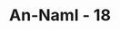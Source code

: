 ---
title: "An-Naml - 18"
no: 18
arabic_no: ١٨
ayah: حَتّٰىٓ اِذَآ اَتَوْا عَلٰى وَادِ النَّمْلِۙ قَالَتْ نَمْلَةٌ يّٰٓاَيُّهَا النَّمْلُ ادْخُلُوْا مَسٰكِنَكُمْۚ  لَا يَحْطِمَنَّكُمْ سُلَيْمٰنُ وَجُنُوْدُهٗۙ وَهُمْ لَا يَشْعُرُوْنَ  
translation: "Hingga ketika mereka sampai di lembah semut, berkatalah seekor semut, “Wahai semut-semut! Masuklah ke dalam sarang-sarangmu, agar kamu tidak diinjak oleh Sulaiman dan bala tentaranya, sedangkan mereka tidak menyadari.”"
tafsir: "Ayat ini menerangkan bahwa pada suatu ketika Sulaiman berjalan dengan tentaranya pada suatu daerah, yang menurut Qatadah, merupakan suatu daerah di lembah Syam. Dalam keadaan yang demikian, tiba-tiba Sulaiman mendengar suara raja semut yang memerintahkan kepada rakyatnya agar segera memasuki liangnya masing-masing, agar tidak terinjak oleh Sulaiman dan bala tentaranya. Sulaiman dan tentaranya bisa menginjak mereka tanpa menyadarinya, karena semut makhluk yang amat kecil, sehingga Sulaiman dan bala tentaranya tidak melihatnya.\n\nAyat ini memperlihatkan adanya komunikasi di antara semut dan kehidupan sosial di bawah kepemimpinan rajanya. Penelitian mengungkapkan bahwa untuk melaksanakan kehidupan sosial yang sangat terorganisasi ini, semut mempunyai kemampuan komunikasi yang canggih. Di bagian kepala semut terdapat seperangkat alat peraba yang dapat mengenali sinyal kimia maupun visual. Otaknya terdiri atas sekitar setengah juta simpul syaraf, mempunyai mata yang berfungsi baik, dan sungut yang berfungsi sebagai hidung untuk mencium atau ujung jari untuk meraba. Tonjolan-tonjolan yang terletak di bawah mulutnya berfungsi sebagai pencecap. Sedang rambut-rambut yang ada di tubuhnya bereaksi terhadap sentuhan. \n\nWalaupun banyak organ yang dimiliki semut untuk berkomunikasi, namun komunikasi utama yang dilakukan adalah komunikasi kimiawi. Mereka berkomunikasi dengan menggunakan feromon, suatu senyawa kimia seperti hormon yang mengeluarkan bau dan dihasilkan oleh salah satu kelenjar di dalam tubuh semut itu. Dengan menggunakan hormon inilah semut berkomunikasi. Apabila seekor semut mengeluarkan feromon, maka semut lainnya akan menerimanya dengan cara mencium baunya atau menyentuhnya, dan bereaksi terhadapnya."
---